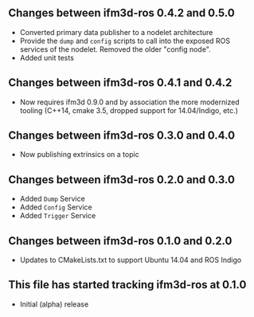 ## Changes between ifm3d-ros 0.4.2 and 0.5.0
* Converted primary data publisher to a nodelet architecture
* Provide the `dump` and `config` scripts to call into the exposed ROS services
  of the nodelet. Removed the older "config node".
* Added unit tests

## Changes between ifm3d-ros 0.4.1 and 0.4.2
* Now requires ifm3d 0.9.0 and by association the more modernized tooling
  (C++14, cmake 3.5, dropped support for 14.04/Indigo, etc.)

## Changes between ifm3d-ros 0.3.0 and 0.4.0

* Now publishing extrinsics on a topic

## Changes between ifm3d-ros 0.2.0 and 0.3.0

* Added `Dump` Service
* Added `Config` Service
* Added `Trigger` Service

## Changes between ifm3d-ros 0.1.0 and 0.2.0

* Updates to CMakeLists.txt to support Ubuntu 14.04 and ROS Indigo

## This file has started tracking ifm3d-ros at 0.1.0

* Initial (alpha) release
